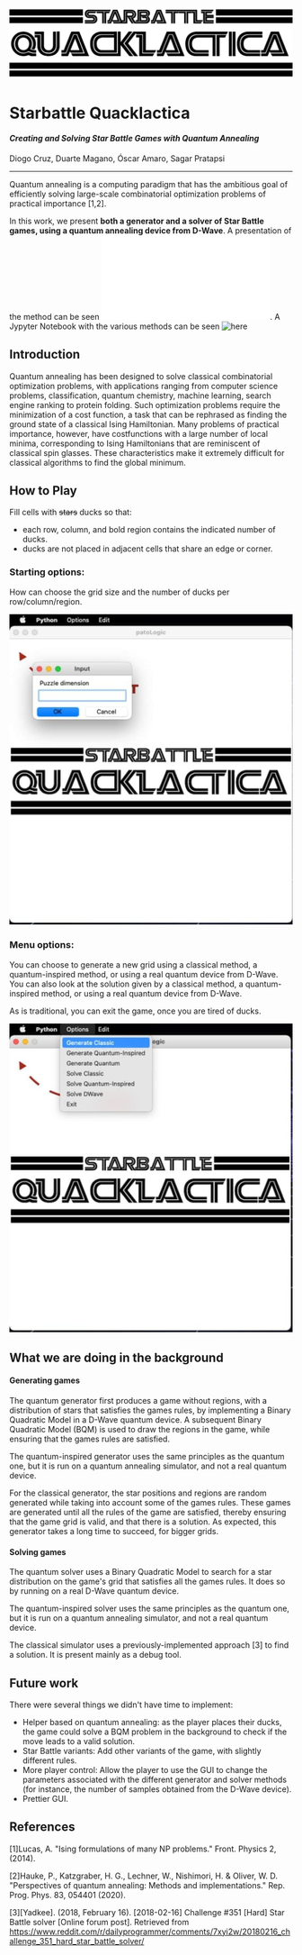 ![logo](logo.jpg)

# Starbattle Quacklactica

#### *Creating and Solving Star Battle Games with Quantum Annealing* 

Diogo Cruz, Duarte Magano, Óscar Amaro, Sagar Pratapsi

---

Quantum annealing is a computing paradigm that has the ambitious goal of efficiently solving large-scale combinatorial optimization problems of practical importance [1,2].

In this work, we present **both a generator and a solver of Star Battle games, using a quantum annealing device from D-Wave**. A presentation of the method can be seen ![here](presentation.pdf). A Jypyter Notebook with the various methods can be seen ![here](battle_star/showcase.ipynb)

## Introduction

Quantum annealing has been designed to solve classical combinatorial optimization problems, with applications ranging from computer science problems, classification, quantum chemistry, machine learning, search engine ranking to protein folding. Such optimization problems require the minimization of a cost function, a task that can be rephrased as finding the ground state of a classical Ising Hamiltonian. Many problems of practical importance, however, have costfunctions with a large number of local minima, corresponding to Ising Hamiltonians that are reminiscent of classical spin glasses. These characteristics make it extremely difficult for classical algorithms to find the global minimum.

## How to Play

Fill cells with ~~stars~~ ducks so that:

* each row, column, and bold region contains the indicated number of ducks.
* ducks are not placed in adjacent cells that share an edge or corner.

### Starting options:

How can choose the grid size and the number of ducks per row/column/region.

![photo2](photo2.jpg)

### Menu options:

You can choose to generate a new grid using a classical method, a quantum-inspired method, or using a real quantum device from D-Wave. You can also look at the solution given by a classical method, a quantum-inspired method, or using a real quantum device from D-Wave.

As is traditional, you can exit the game, once you are tired of ducks.

![photo1](photo1.jpg)

## What we are doing in the background

#### Generating games

The quantum generator first produces a game without regions, with a distribution of stars that satisfies the games rules, by implementing a Binary Quadratic Model in a D-Wave quantum device. A subsequent Binary Quadratic Model (BQM) is used to draw the regions in the game, while ensuring that the games rules are satisfied.

The quantum-inspired generator uses the same principles as the quantum one, but it is run on a quantum annealing simulator, and not a real quantum device.

For the classical generator, the star positions and regions are random generated while taking into account some of the games rules. These games are generated until all the rules of the game are satisfied, thereby ensuring that the game grid is valid, and that there is a solution. As expected, this generator takes a long time to succeed, for bigger grids.

#### Solving games

The quantum solver uses a Binary Quadratic Model to search for a star distribution on the game's grid that satisfies all the games rules. It does so by running on a real D-Wave quantum device.

The quantum-inspired solver uses the same principles as the quantum one, but it is run on a quantum annealing simulator, and not a real quantum device.

The classical simulator uses a previously-implemented approach [3] to find a solution. It is present mainly as a debug tool.

## Future work

There were several things we didn't have time to implement:
* Helper based on quantum annealing: as the player places their ducks, the game could solve a BQM problem in the background to check if the move leads to a valid solution.
* Star Battle variants: Add other variants of the game, with slightly different rules.
* More player control: Allow the player to use the GUI to change the parameters associated with the different generator and solver methods (for instance, the number of samples obtained from the D-Wave device).
* Prettier GUI.

## References

[1]Lucas, A. "Ising formulations of many NP problems." Front. Physics 2, (2014).

[2]Hauke, P., Katzgraber, H. G., Lechner, W., Nishimori, H. & Oliver, W. D. "Perspectives of quantum annealing: Methods and implementations." Rep. Prog. Phys. 83, 054401 (2020).

[3][Yadkee]. (2018, February 16). [2018-02-16] Challenge #351 [Hard] Star Battle solver [Online forum post]. Retrieved from https://www.reddit.com/r/dailyprogrammer/comments/7xyi2w/20180216_challenge_351_hard_star_battle_solver/

<!-- ## ToDo:
### Things we would wanna fix/implement but didn't have enough time to do


* Graphics
* More than 2 player support
* Better quantum circuit visualization
* Option to pick between real and simulated quantum simulation as opposed ot editing the source code
* Adding more gates and game mechanics to make it more fun

## Highlights:



*   In our game, the result is quantum. No one knows the results until the measurement.
*    Player can increase their probability of winning, but nothing is guaranteed.
*   During the game, two players are building a quantum circuit together. They try interfering with the result of the entangled qubits to something they desire.
*   In the game, we applied Quantum Random Number Generator to find the type and place of gates. The speeds of Quhacmans change with entangled two qubits circuit.
*   The rule and strategy are quantum. We use Bloch sphere as a win indicator. -->
